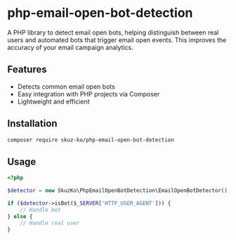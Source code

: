 # php-email-open-bot-detection

A PHP library to detect email open bots, helping distinguish between real users and automated bots that trigger email
open events. This improves the accuracy of your email campaign analytics.

## Features

- Detects common email open bots
- Easy integration with PHP projects via Composer
- Lightweight and efficient

## Installation

```bash
composer require skuz-ko/php-email-open-bot-detection
```

## Usage

```php
<?php

$detector = new SkuzKo\PhpEmailOpenBotDetection\EmailOpenBotDetector();

if ($detector->isBot($_SERVER['HTTP_USER_AGENT'])) {
    // Handle bot
} else {
    // Handle real user
}
```
